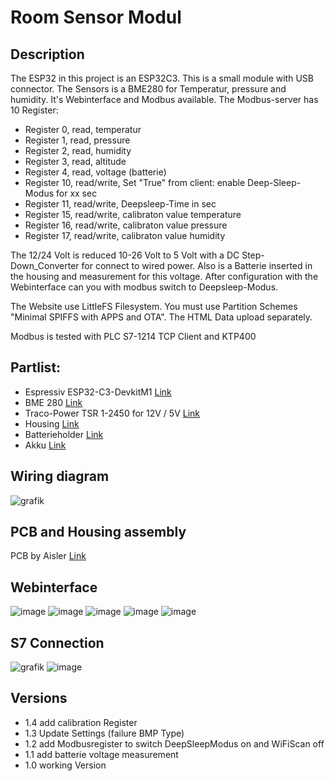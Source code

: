 # Room Sensor Modul

## Description

The ESP32 in this project is an ESP32C3. This is a small module with USB connector.
The Sensors is a BME280 for Temperatur, pressure and humidity.
It's Webinterface and Modbus available. 
The Modbus-server has 10 Register:
- Register 0, read, temperatur
- Register 1, read, pressure
- Register 2, read, humidity
- Register 3, read, altitude
- Register 4, read, voltage (batterie)
- Register 10, read/write, Set "True" from client: enable Deep-Sleep-Modus for xx sec
- Register 11, read/write, Deepsleep-Time in sec
- Register 15, read/write, calibraton value temperature
- Register 16, read/write, calibraton value pressure
- Register 17, read/write, calibraton value humidity

The 12/24 Volt is reduced 10-26 Volt to 5 Volt with a DC Step-Down_Converter for connect to wired power. 
Also is a Batterie inserted in the housing and measurement for this voltage.
After configuration with the Webinterface can you with modbus switch to Deepsleep-Modus.

The Website use LittleFS Filesystem. You must use Partition Schemes "Minimal SPIFFS with APPS and OTA".
The HTML Data upload separately.

Modbus is tested with PLC S7-1214 TCP Client and KTP400

## Partlist:

- Espressiv ESP32-C3-DevkitM1 [Link](https://www.reichelt.de/entwicklungsboard-esp32-c3-mini-1-esp32c3devkitm-p311730.html?&nbc=1)
- BME 280 [Link](https://www.reichelt.de/entwicklerboards-temperatur-feuchtigkeits-und-drucksensor--debo-bme280-p253982.html?&nbc=1)
- Traco-Power TSR 1-2450 for 12V / 5V [Link](https://www.reichelt.de/dc-dc-wandler-tsr-1-1-w-5-v-1000-ma-sil-to-220-tsr-1-2450-p116850.html?search=tsr+1-24)
- Housing [Link](https://www.reichelt.de/sensorgehaeuse-74x74x25-5-mm-belueftet-weiss-cb-rs02vwh-p317699.html?&nbc=1)
- Batterieholder [Link](https://www.reichelt.de/batteriehalter-fuer-1-18350-keystone-1095p-p213366.html?&nbc=1)
- Akku [Link](https://www.reichelt.de/li-ion-akku-cr123-3-6-v-850-mah-usb-c-xcell-148203-p366682.html?&nbc=1)

## Wiring diagram

![grafik](https://github.com/user-attachments/assets/d2bd1a8f-84b5-4373-a100-b24541ba1129)

## PCB and Housing assembly

PCB by Aisler [Link](https://aisler.net/p/JVQKQVUK)

## Webinterface

![image](https://github.com/user-attachments/assets/b9d54b22-bd9d-4a3b-9983-1489b16eb7a9)
![image](https://github.com/user-attachments/assets/f0e8f621-3172-453b-bf13-41479121e3d0)
![image](https://github.com/user-attachments/assets/5a74517a-ba20-4394-a14d-4751606eade1)
![image](https://github.com/user-attachments/assets/439c5168-e7c4-43c5-b4e7-7ae0b0f7ac12)
![image](https://github.com/user-attachments/assets/0ed3708e-595e-4d6e-a7cb-f49c0f9cf3de)


## S7 Connection

![grafik](https://github.com/user-attachments/assets/8d18e7bc-5492-497c-9e7f-ebbfbf8c76eb)
![image](https://github.com/user-attachments/assets/ad6a4ff1-3819-489d-a649-924569887975)

## Versions

- 1.4 add calibration Register
- 1.3 Update Settings (failure BMP Type)
- 1.2 add Modbusregister to switch DeepSleepModus on and WiFiScan off
- 1.1 add batterie voltage measurement
- 1.0 working Version

